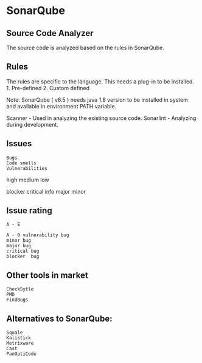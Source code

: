 # SonarQube

## Source Code Analyzer
The source code is analyzed based on the rules in SonarQube. 

## Rules
The rules are specific to the language. This needs a plug-in to be installed.
	1. Pre-defined
	2. Custom defined
	
Note: SonarQube ( v6.5 ) needs java 1.8 version to be installed in system and available in environment PATH variable.


Scanner - Used in analyzing the existing source code.
Sonarlint - Analyzing during development.
	
	
## Issues
	Bugs
	Code smells
	Vulnerabilities
	

high
medium
low


blocker
critical
info
major
minor


## Issue rating
	A - E
	
	A - 0 vulnerability bug
	minor bug 
	major bug
	critical bug
	blocker  bug








## Other tools in market
	CheckSytle
	PMD
	FindBugs

## Alternatives to SonarQube:
	Squale
	Kalistick
	Metrixware
	Cast
	PanOptiCode
